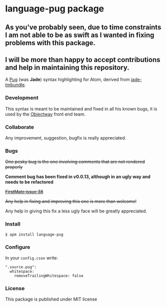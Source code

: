 # language-pug package

## As you've probably seen, due to time constraints I am not able to be as swift as I wanted in fixing problems with this package.
## I will be more than happy to accept contributions and help in maintaining this repository.

A [Pug](https://github.com/pugjs) (was **Jade**) syntax highlighting for Atom, derived from [jade-tmbundle](https://github.com/davidrios/jade-tmbundle).

### Development

This syntax is meant to be maintained and fixed in all his known bugs, it is used by the [Objectway](https://github.com/Objectway) front end team.

### Collaborate

Any improvement, suggestion, bugfix is really appreciated.

### Bugs

~~One pesky bug is the one involving comments that are not rendered properly~~

**Comment bug has been fixed in v0.0.13, although in an ugly way and needs to be refactored**

~~[FirstMate issue 38](https://github.com/atom/first-mate/issues/38)~~

~~Any help in fixing and improving this one is more than welcome!~~

Any help in giving this fix a less ugly face will be greatly appreciated.

### Install

`$ apm install language-pug`


### Configure

In your `config.cson` write:

```
".source.pug":
  whitespace:
    removeTrailingWhitespace: false
```

### License

This package is published under MIT license

